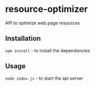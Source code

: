 # resource-optimizer
API to optimize web page resources

## Installation
```npm install``` - to install the dependencies

## Usage
```node index.js``` - to start the api server
